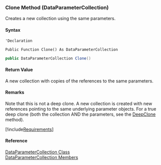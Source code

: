 ﻿### Clone Method (DataParameterCollection)

Creates a new collection using the same parameters.

#### Syntax

```vbnet
'Declaration

Public Function Clone() As DataParameterCollection
```

```csharp
public DataParameterCollection Clone()
```

#### Return Value

A new collection with copies of the references to the same parameters.

#### Remarks

Note that this is not a deep clone. A new collection is created with new references pointing to the same underlying parameter objects. For a true deep clone (both the collection AND the parameters, see the [DeepClone](FChoice.Common~FChoice.Common.Data.DataParameterCollection~DeepClone.md) method).

[!include[Requirements](../partials/requirements.md)]

#### Reference

[DataParameterCollection Class](FChoice.Common~FChoice.Common.Data.DataParameterCollection.md)  
[DataParameterCollection Members](FChoice.Common~FChoice.Common.Data.DataParameterCollection_members.md)